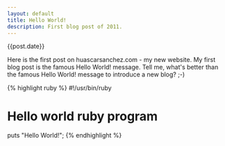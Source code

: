 ```yaml
---
layout: default
title: Hello World!
description: First blog post of 2011.
---
```


{{post.date}}

Here is the first post on huascarsanchez.com - my new website. My first blog post is the famous Hello World! message. Tell me, what's better than the famous Hello World! message to introduce a new blog? ;-)

{% highlight ruby %}
#!/usr/bin/ruby
# Hello world ruby program
puts "Hello World!";
{% endhighlight %}